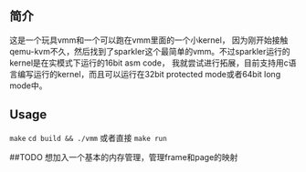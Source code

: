 ## 简介
这是一个玩具vmm和一个可以跑在vmm里面的一个小kernel， 因为刚开始接触qemu-kvm不久，然后找到了sparkler这个最简单的vmm。不过sparkler运行的kernel是在实模式下运行的16bit asm code， 我就尝试进行拓展，目前支持用c语言编写运行的kernel，而且可以运行在32bit protected mode或者64bit long mode中。

## Usage
`make` 
`cd build && ./vmm`
或者直接
`make run`

##TODO
想加入一个基本的内存管理，管理frame和page的映射

